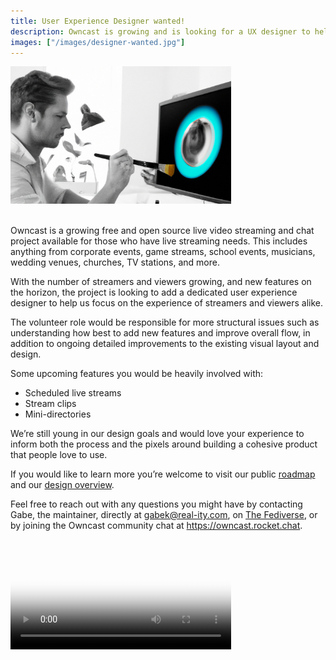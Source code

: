 ```yaml
---
title: User Experience Designer wanted!
description: Owncast is growing and is looking for a UX designer to help us focus on the experience of streamers and viewers alike.
images: ["/images/designer-wanted.jpg"]
---
```


<img src="/images/designer-wanted.jpg" width="70%"/>
<br/><br/>

Owncast is a growing free and open source live video streaming and chat project available for those who have live streaming needs. This includes anything from corporate events, game streams, school events, musicians, wedding venues, churches, TV stations, and more.

With the number of streamers and viewers growing, and new features on the horizon, the project is looking to add a dedicated user experience designer to help us focus on the experience of streamers and viewers alike.

The volunteer role would be responsible for more structural issues such as understanding how best to add new features and improve overall flow, in addition to ongoing detailed improvements to the existing visual layout and design.

Some upcoming features you would be heavily involved with:

- Scheduled live streams
- Stream clips
- Mini-directories

We’re still young in our design goals and would love your experience to inform both the process and the pixels around building a cohesive product that people love to use.

If you would like to learn more you’re welcome to visit our public [roadmap](https://owncast.online/roadmap) and our [design overview](https://owncast.online/components/?path=/story/owncast-documentation-design--page).

Feel free to reach out with any questions you might have by contacting Gabe, the maintainer, directly at gabek@real-ity.com, on [The Fediverse](https://social.gabekangas.com/users/gabek), or by joining the Owncast community chat at https://owncast.rocket.chat.

<video id="video" controls preload="metadata" width="70%" poster="https://videos.owncast.online/t/xaJ3xNn9Y6pWTdB25m9ai3">
  <source src="https://videos.owncast.online/v/xaJ3xNn9Y6pWTdB25m9ai3.mp4?quality=" type="video/mp4" />
</video>
